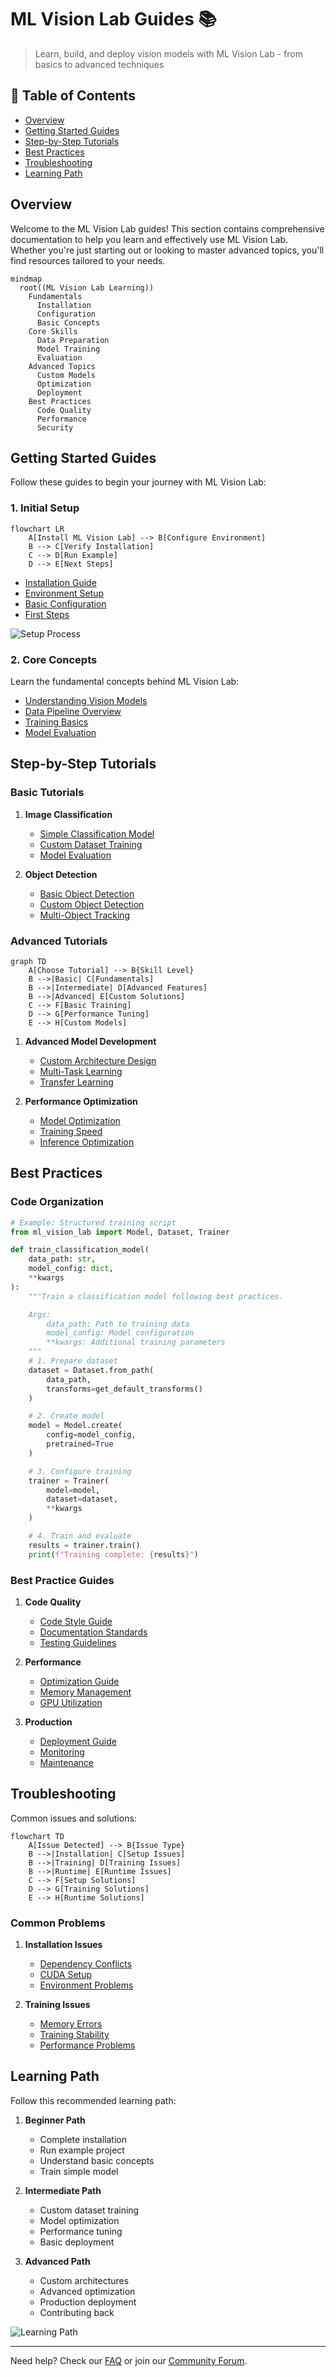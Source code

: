 # ML Vision Lab Guides 📚

> Learn, build, and deploy vision models with ML Vision Lab - from basics to advanced techniques

## 📑 Table of Contents

- [Overview](#overview)
- [Getting Started Guides](#getting-started-guides)
- [Step-by-Step Tutorials](#step-by-step-tutorials)
- [Best Practices](#best-practices)
- [Troubleshooting](#troubleshooting)
- [Learning Path](#learning-path)

## Overview

Welcome to the ML Vision Lab guides! This section contains comprehensive documentation to help you learn and effectively use ML Vision Lab. Whether you're just starting out or looking to master advanced topics, you'll find resources tailored to your needs.

```mermaid
mindmap
  root((ML Vision Lab Learning))
    Fundamentals
      Installation
      Configuration
      Basic Concepts
    Core Skills
      Data Preparation
      Model Training
      Evaluation
    Advanced Topics
      Custom Models
      Optimization
      Deployment
    Best Practices
      Code Quality
      Performance
      Security
```

## Getting Started Guides

Follow these guides to begin your journey with ML Vision Lab:

### 1. Initial Setup

```mermaid
flowchart LR
    A[Install ML Vision Lab] --> B[Configure Environment]
    B --> C[Verify Installation]
    C --> D[Run Example]
    D --> E[Next Steps]
```

- [Installation Guide](getting-started/installation.md)
- [Environment Setup](getting-started/environment.md)
- [Basic Configuration](getting-started/configuration.md)
- [First Steps](getting-started/first-steps.md)

![Setup Process](images/setup_process.png)

### 2. Core Concepts

Learn the fundamental concepts behind ML Vision Lab:

- [Understanding Vision Models](getting-started/vision-models.md)
- [Data Pipeline Overview](getting-started/data-pipeline.md)
- [Training Basics](getting-started/training.md)
- [Model Evaluation](getting-started/evaluation.md)

## Step-by-Step Tutorials

### Basic Tutorials

1. **Image Classification**

   - [Simple Classification Model](tutorials/classification/basic.md)
   - [Custom Dataset Training](tutorials/classification/custom-dataset.md)
   - [Model Evaluation](tutorials/classification/evaluation.md)

2. **Object Detection**
   - [Basic Object Detection](tutorials/detection/basic.md)
   - [Custom Object Detection](tutorials/detection/custom.md)
   - [Multi-Object Tracking](tutorials/detection/tracking.md)

### Advanced Tutorials

```mermaid
graph TD
    A[Choose Tutorial] --> B{Skill Level}
    B -->|Basic| C[Fundamentals]
    B -->|Intermediate| D[Advanced Features]
    B -->|Advanced| E[Custom Solutions]
    C --> F[Basic Training]
    D --> G[Performance Tuning]
    E --> H[Custom Models]
```

1. **Advanced Model Development**

   - [Custom Architecture Design](tutorials/advanced/custom-architecture.md)
   - [Multi-Task Learning](tutorials/advanced/multi-task.md)
   - [Transfer Learning](tutorials/advanced/transfer-learning.md)

2. **Performance Optimization**
   - [Model Optimization](tutorials/optimization/model.md)
   - [Training Speed](tutorials/optimization/training.md)
   - [Inference Optimization](tutorials/optimization/inference.md)

## Best Practices

### Code Organization

```python
# Example: Structured training script
from ml_vision_lab import Model, Dataset, Trainer

def train_classification_model(
    data_path: str,
    model_config: dict,
    **kwargs
):
    """Train a classification model following best practices.

    Args:
        data_path: Path to training data
        model_config: Model configuration
        **kwargs: Additional training parameters
    """
    # 1. Prepare dataset
    dataset = Dataset.from_path(
        data_path,
        transforms=get_default_transforms()
    )

    # 2. Create model
    model = Model.create(
        config=model_config,
        pretrained=True
    )

    # 3. Configure training
    trainer = Trainer(
        model=model,
        dataset=dataset,
        **kwargs
    )

    # 4. Train and evaluate
    results = trainer.train()
    print(f"Training complete: {results}")
```

### Best Practice Guides

1. **Code Quality**

   - [Code Style Guide](best-practices/code-style.md)
   - [Documentation Standards](best-practices/documentation.md)
   - [Testing Guidelines](best-practices/testing.md)

2. **Performance**

   - [Optimization Guide](best-practices/optimization.md)
   - [Memory Management](best-practices/memory.md)
   - [GPU Utilization](best-practices/gpu.md)

3. **Production**
   - [Deployment Guide](best-practices/deployment.md)
   - [Monitoring](best-practices/monitoring.md)
   - [Maintenance](best-practices/maintenance.md)

## Troubleshooting

Common issues and solutions:

```mermaid
flowchart TD
    A[Issue Detected] --> B{Issue Type}
    B -->|Installation| C[Setup Issues]
    B -->|Training| D[Training Issues]
    B -->|Runtime| E[Runtime Issues]
    C --> F[Setup Solutions]
    D --> G[Training Solutions]
    E --> H[Runtime Solutions]
```

### Common Problems

1. **Installation Issues**

   - [Dependency Conflicts](troubleshooting/dependencies.md)
   - [CUDA Setup](troubleshooting/cuda.md)
   - [Environment Problems](troubleshooting/environment.md)

2. **Training Issues**
   - [Memory Errors](troubleshooting/memory.md)
   - [Training Stability](troubleshooting/stability.md)
   - [Performance Problems](troubleshooting/performance.md)

## Learning Path

Follow this recommended learning path:

1. **Beginner Path**

   - Complete installation
   - Run example project
   - Understand basic concepts
   - Train simple model

2. **Intermediate Path**

   - Custom dataset training
   - Model optimization
   - Performance tuning
   - Basic deployment

3. **Advanced Path**
   - Custom architectures
   - Advanced optimization
   - Production deployment
   - Contributing back

![Learning Path](images/learning_path.png)

---

Need help? Check our [FAQ](getting-started/faq.md) or join our [Community Forum](https://community.mlvisionlab.org).
